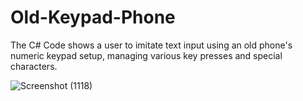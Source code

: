 # Old-Keypad-Phone
The C# Code shows a user to imitate text input using an old phone's numeric keypad setup, managing various key presses and special characters.

![Screenshot (1118)](https://github.com/user-attachments/assets/61514b12-a806-4ec0-89b1-7600e1c95f77)
